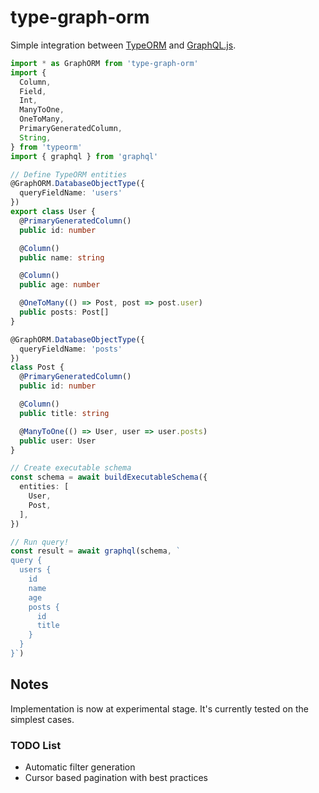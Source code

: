 # type-graph-orm

Simple integration between [TypeORM](https://github.com/typeorm/typeorm) and [GraphQL.js](https://github.com/graphql/graphql-js).

```typescript
import * as GraphORM from 'type-graph-orm'
import {
  Column,
  Field,
  Int,
  ManyToOne,
  OneToMany,
  PrimaryGeneratedColumn,
  String,
} from 'typeorm'
import { graphql } from 'graphql'

// Define TypeORM entities
@GraphORM.DatabaseObjectType({
  queryFieldName: 'users'
})
export class User {
  @PrimaryGeneratedColumn()
  public id: number

  @Column()
  public name: string

  @Column()
  public age: number

  @OneToMany(() => Post, post => post.user)
  public posts: Post[]
}

@GraphORM.DatabaseObjectType({
  queryFieldName: 'posts'
})
class Post {
  @PrimaryGeneratedColumn()
  public id: number

  @Column()
  public title: string

  @ManyToOne(() => User, user => user.posts)
  public user: User
}

// Create executable schema
const schema = await buildExecutableSchema({
  entities: [
    User,
    Post,
  ],
})

// Run query!
const result = await graphql(schema, `
query {
  users {
    id
    name
    age
    posts {
      id
      title
    }
  }
}`)
```

## Notes
Implementation is now at experimental stage. It's currently tested on the simplest cases.

### TODO List
- Automatic filter generation
- Cursor based pagination with best practices
